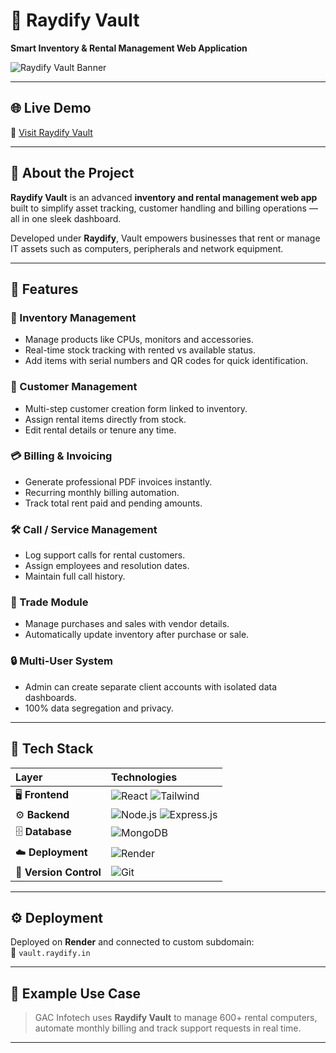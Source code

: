 # 🧭 Raydify Vault  
**Smart Inventory & Rental Management Web Application**

![Raydify Vault Banner](https://drive.google.com/file/d/137UHCk1NolFiwErzjVg0IM30HF9ho74T/view?usp=sharing) <!-- Optional: add your deployed screenshot -->

---

## 🌐 Live Demo  
🚀 [Visit Raydify Vault](https://vault.raydify.in)

---

## 🧩 About the Project  

**Raydify Vault** is an advanced **inventory and rental management web app** built to simplify asset tracking, customer handling and billing operations — all in one sleek dashboard.  

Developed under **Raydify**, Vault empowers businesses that rent or manage IT assets such as computers, peripherals and network equipment.

---

## 🚀 Features  

### 🧾 Inventory Management  
- Manage products like CPUs, monitors and accessories.  
- Real-time stock tracking with rented vs available status.  
- Add items with serial numbers and QR codes for quick identification.  

### 👥 Customer Management  
- Multi-step customer creation form linked to inventory.  
- Assign rental items directly from stock.  
- Edit rental details or tenure any time.  

### 💳 Billing & Invoicing  
- Generate professional PDF invoices instantly.  
- Recurring monthly billing automation.  
- Track total rent paid and pending amounts.  

### 🛠️ Call / Service Management  
- Log support calls for rental customers.  
- Assign employees and resolution dates.  
- Maintain full call history.  

### 🔁 Trade Module  
- Manage purchases and sales with vendor details.  
- Automatically update inventory after purchase or sale.  

### 🔒 Multi-User System  
- Admin can create separate client accounts with isolated data dashboards.  
- 100% data segregation and privacy.  

---

## 🧠 Tech Stack  

| Layer | Technologies |
|:------|:--------------|
| 🖥️ **Frontend** | ![React](https://img.shields.io/badge/React-18-blue?logo=react) ![Tailwind](https://img.shields.io/badge/Tailwind_CSS-3.0-38B2AC?logo=tailwindcss&logoColor=white) |
| ⚙️ **Backend** | ![Node.js](https://img.shields.io/badge/Node.js-18-green?logo=node.js) ![Express.js](https://img.shields.io/badge/Express.js-4.18-gray?logo=express) |
| 🗄️ **Database** | ![MongoDB](https://img.shields.io/badge/MongoDB-Atlas-47A248?logo=mongodb&logoColor=white) |
| ☁️ **Deployment** | ![Render](https://img.shields.io/badge/Render-Deployed-000000?logo=render&logoColor=white) |
| 🔧 **Version Control** | ![Git](https://img.shields.io/badge/GitHub-Repository-181717?logo=github) |

---

## ⚙️ Deployment  

Deployed on **Render** and connected to custom subdomain:  
🔗 `vault.raydify.in`

---

## 🧾 Example Use Case  

> GAC Infotech uses **Raydify Vault** to manage 600+ rental computers, automate monthly billing and track support requests in real time.  

---
